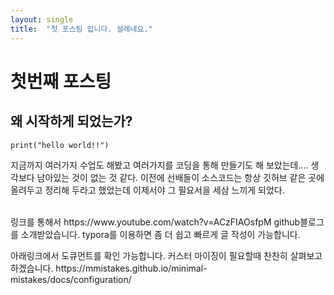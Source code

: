 ```yaml
---
layout: single
title:  "첫 포스팅 입니다. 설레네요."
---
```

# 첫번째 포스팅

## 왜 시작하게 되었는가?
```
print("hello world!!")
```

지금까지 여러가지 수업도 해봤고 여러가지를 코딩을 통해 만들기도 해 보았는데....
생각보다 남아있는 것이 없는 것 같다. 이전에 선배들이 소스코드는 항상 깃허브 같은 곳에 올려두고
정리해 두라고 했었는데 이제서야 그 필요서을 세삼 느끼게 되었다.

<br>
링크를 통해서 https://www.youtube.com/watch?v=ACzFIAOsfpM github블로그를 소개받았습니다.
typora를 이용하면 좀 더 쉽고 빠르게 글 작성이 가능합니다.
</br>
<p>
  아래링크에서 도큐먼트를 확인 가능합니다. 커스터 마이징이 필요할때 찬찬히 살펴보고 하겠습니다.
https://mmistakes.github.io/minimal-mistakes/docs/configuration/
  </p>

